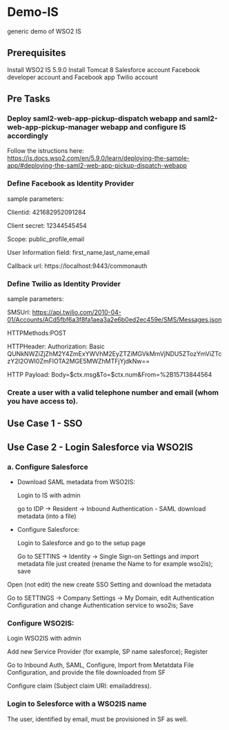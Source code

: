 # Demo-IS
generic demo of WSO2 IS

## Prerequisites

Install WSO2 IS 5.9.0
Install Tomcat 8
Salesforce account
Facebook developer account and Facebook app
Twilio account

## Pre Tasks

### Deploy saml2-web-app-pickup-dispatch webapp and saml2-web-app-pickup-manager webapp and configure IS accordingly
Follow the istructions here: https://is.docs.wso2.com/en/5.9.0/learn/deploying-the-sample-app/#deploying-the-saml2-web-app-pickup-dispatch-webapp

### Define Facebook as Identity Provider
sample parameters:

Clientid: 421682952091284

Client secret: 12344545454

Scope: public_profile,email

User Information field: first_name,last_name,email

Callback url: https://localhost:9443/commonauth

### Define Twilio as Identity Provider
sample parameters:

SMSUrl: https://api.twilio.com/2010-04-01/Accounts/ACd5fbf6a3f8fa1aea3a2e6b0ed2ec459e/SMS/Messages.json

HTTPMethods:POST

HTTPHeader: Authorization: Basic QUNkNWZiZjZhM2Y4ZmExYWVhM2EyZTZiMGVkMmVjNDU5ZTozYmViZTczY2I2OWI0ZmFlOTA2MGE5MWZhMTFjYjdkNw==

HTTP Payload: Body=$ctx.msg&To=$ctx.num&From=%2B15713844564

### Create a user with a valid telephone number and email (whom you have access to).

## Use Case 1 - SSO

## Use Case 2 - Login Salesforce via WSO2IS

### a. Configure Salesforce
- Download SAML metadata from WSO2IS:
 
    Login to IS with admin
    
    go to IDP -> Resident -> Inbound Authentication - SAML
    download metadata (into a file)
    
- Configure Salesforce:

  Login to Salesforce and go to the setup page
  
  Go to SETTINS -> Identity -> Single Sign-on Settings and import metadata file just created (rename the Name to for example wso2is); save
  
 Open (not edit) the new create SSO Setting and download the metadata 
  
  Go to SETTINGS -> Company Settings -> My Domain, edit Authentication Configuration and change Authentication service to wso2is; Save
 
### Configure WSO2IS:

Login WSO2IS with admin

Add new Service Provider (for example, SP name salesforce); Register

Go to Inbound Auth, SAML, Configure, Import from Metatdata File Configuration, and provide the file downloaded from SF

Configure claim (Subject claim URI: emailaddress).

### Login to Selesforce with a WSO2IS name

The user, identified by email, must be provisioned in SF as well.

  
  
